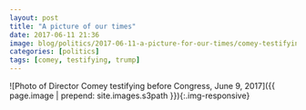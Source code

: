 ```yaml
---
layout: post
title: "A picture of our times"
date: 2017-06-11 21:36
image: blog/politics/2017-06-11-a-picture-for-our-times/comey-testifying.jpg
categories: [politics]
tags: [comey, testifying, trump]
---
```


![Photo of Director Comey testifying before Congress, June 9, 2017]({{ page.image | prepend: site.images.s3path }}){:.img-responsive}
